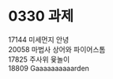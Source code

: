 <h1>0330 과제</h1>
<a href="https://www.acmicpc.net/problem/17144" style="text-decoration: none;">17144 </a>
미세먼지 안녕
<br>
<a href="https://www.acmicpc.net/problem/20058" style="text-decoration: none;">20058 </a>
마법사 상어와 파이어스톰
<br>
<a href="https://www.acmicpc.net/problem/17825" style="text-decoration: none;">17825 </a>
주사위 윷놀이
<br>
<a href="https://www.acmicpc.net/problem/18809" style="text-decoration: none;">18809 </a>
Gaaaaaaaaaarden
